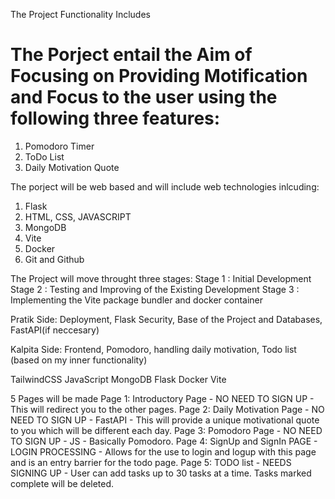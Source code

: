 The Project Functionality Includes

# The Porject entail the Aim of Focusing on Providing Motification and Focus to the user using the following three features:
1. Pomodoro Timer
2. ToDo List
3. Daily Motivation Quote

The porject will be web based and will include web technologies inlcuding:
1. Flask
2. HTML, CSS, JAVASCRIPT
3. MongoDB
4. Vite
5. Docker
6. Git and Github

The Project will move throught three stages:
Stage 1 : Initial Development
Stage 2 : Testing and Improving of the Existing Development
Stage 3 : Implementing the Vite package bundler and docker container

Pratik Side:
Deployment, Flask Security, Base of the Project and Databases, FastAPI(if neccesary)

Kalpita Side:
Frontend, Pomodoro, handling daily motivation, Todo list (based on my inner functionality) 

TailwindCSS
JavaScript
MongoDB
Flask
Docker
Vite 

5 Pages will be made
Page 1:  Introductory Page - NO NEED TO SIGN UP - This will redirect you to the other pages.
Page 2: Daily Motivation Page -  NO NEED TO SIGN UP - FastAPI - This will provide a unique motivational quote to you which will be different each day.
Page 3: Pomodoro Page - NO NEED TO SIGN UP - JS - Basically Pomodoro.
Page 4: SignUp and SignIn PAGE - LOGIN PROCESSING - Allows for the use to login and logup with this page and is an entry barrier for the todo page.
Page 5: TODO list - NEEDS SIGNING UP - User can add tasks up to 30 tasks at a time. Tasks marked complete will be deleted.
